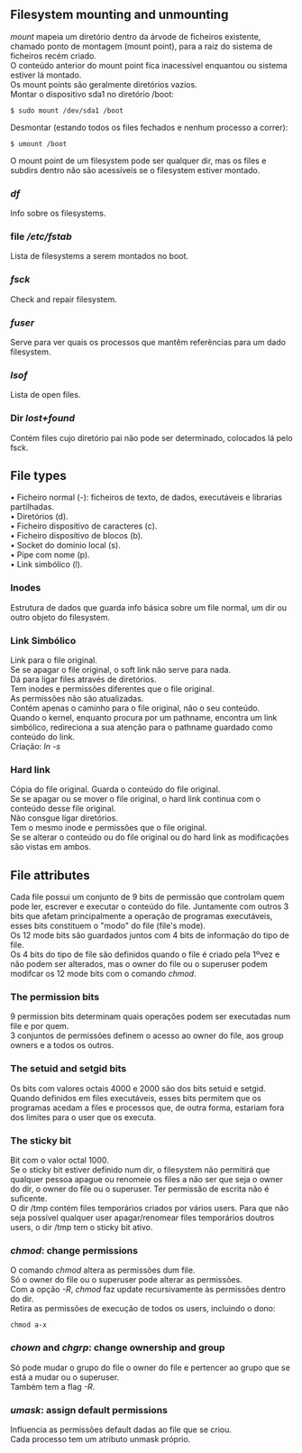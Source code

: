 ## Filesystem mounting and unmounting
*mount* mapeia um diretório dentro da árvode de ficheiros existente, chamado ponto de montagem (mount point), para a raiz do sistema de ficheiros recém criado.
<br>
O conteúdo anterior do mount point fica inacessível enquantou ou sistema estiver lá montado.
<br>
Os mount points são geralmente diretórios vazios.
<br>
Montar o dispositivo sda1 no diretório /boot:

	$ sudo mount /dev/sda1 /boot

Desmontar (estando todos os files fechados e nenhum processo a correr):

	$ umount /boot

O mount point de um filesystem pode ser qualquer dir, mas os files e subdirs dentro não são acessíveis se o filesystem estiver montado.

### *df*
Info sobre os filesystems.

### file */etc/fstab*
Lista de filesystems a serem montados no boot.

### *fsck*
Check and repair filesystem.

### *fuser*
Serve para ver quais os processos que mantêm referências para um dado filesystem.

### *lsof*
Lista de open files.

### Dir *lost+found*
Contém files cujo diretório pai não pode ser determinado, colocados lá pelo fsck.

## File types
• Ficheiro normal (-): ficheiros de texto, de dados, executáveis e librarias partilhadas.
<br>
• Diretórios (d).
<br>
• Ficheiro dispositivo de caracteres (c).
<br>
• Ficheiro dispositivo de blocos (b).
<br>
• Socket do domínio local (s).
<br>
• Pipe com nome (p).
<br>
• Link simbólico (l).

### Inodes
Estrutura de dados que guarda info básica sobre um file normal, um dir ou outro objeto do filesystem.

### Link Simbólico
Link para o file original.
<br>
Se se apagar o file original, o soft link não serve para nada.
<br>
Dá para ligar files através de diretórios.
<br>
Tem inodes e permissões diferentes que o file original.
<br>
As permissões não são atualizadas.
<br>
Contém apenas o caminho para o file original, não o seu conteúdo.
<br>
Quando o kernel, enquanto procura por um pathname, encontra um link simbólico, redireciona a sua atenção para o pathname guardado como conteúdo do link.
<br>
Criação: *ln -s*

### Hard link
Cópia do file original. Guarda o conteúdo do file original.
<br>
Se se apagar ou se mover o file original, o hard link continua com o conteúdo desse file original.
<br>
Não consgue ligar diretórios.
<br>
Tem o mesmo inode e permissões que o file original.
<br>
Se se alterar o conteúdo ou do file original ou do hard link as modificações são vistas em ambos.

## File attributes
Cada file possui um conjunto de 9 bits de permissão que controlam quem pode ler, escrever e executar o conteúdo do file. Juntamente com outros 3 bits que afetam principalmente a operação de programas executáveis, esses bits constituem o "modo" do file (file's mode).
<br>
Os 12 mode bits são guardados juntos com 4 bits de informação do tipo de file.
<br>
Os 4 bits do tipo de file são definidos quando o file é criado pela 1ºvez e não podem ser alterados, mas o owner do file ou o superuser podem modifcar os 12 mode bits com o comando *chmod*.

### The permission bits
9 permission bits determinam quais operações podem ser executadas num file e por quem.
<br>
3 conjuntos de permissões definem o acesso ao owner do file, aos group owners e a todos os outros.

### The setuid and setgid bits
Os bits com valores octais 4000 e 2000 são dos bits setuid e setgid.
<br>
Quando definidos em files executáveis, esses bits permitem que os programas acedam a files e processos que, de outra forma, estariam fora dos limites para o user que os executa.

### The sticky bit
Bit com o valor octal 1000.
<br>
Se o sticky bit estiver definido num dir, o filesystem não permitirá que qualquer pessoa apague ou renomeie os files a não ser que seja o owner do dir, o owner do file ou o superuser. Ter permissão de escrita não é suficente.
<br>
O dir /tmp contém files temporários criados por vários users. Para que não seja possível qualquer user apagar/renomear files temporários doutros users, o dir /tmp tem o sticky bit ativo.

### *chmod*: change permissions
O comando *chmod* altera as permissões dum file.
<br>
Só o owner do file ou o superuser pode alterar as permissões.
<br>
Com a opção *-R*, *chmod* faz update recursivamente às permissões dentro do dir.
<br>
Retira as permissões de execução de todos os users, incluindo o dono:

	chmod a-x

### *chown* and *chgrp*: change ownership and group
Só pode mudar o grupo do file o owner do file e pertencer ao grupo que se está a mudar ou o superuser.
<br>
Também tem a flag *-R*.

### *umask*: assign default permissions
Influencia as permissões default dadas ao file que se criou.
<br>
Cada processo tem um atributo unmask próprio.
